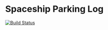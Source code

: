 # Spaceship Parking Log

[![Build Status](https://travis-ci.org/marinalimeira/spaceship-parking-lot-api.svg?branch=master)](https://travis-ci.org/marinalimeira/spaceship-parking-lot-api)
